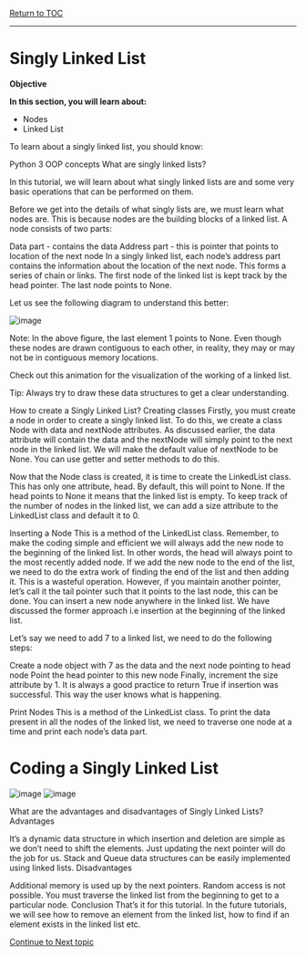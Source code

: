 <a href="https://github.com/CyberTrainingUSAF/06-Intro-to-Algorithms/blob/master/00-Table-of-Contents.md"> Return to TOC </a>

---
# Singly Linked List
**Objective**

**In this section, you will learn about:**
* Nodes
* Linked List

To learn about a singly linked list, you should know: 

Python 3
OOP concepts
What are singly linked lists?

In this tutorial, we will learn about what singly linked lists are and some very basic operations that can be performed on them.

Before we get into the details of what singly lists are, we must learn what nodes are. This is because nodes are the building blocks of a linked list. A node consists of two parts:

Data part - contains the data
Address part - this is pointer that points to location of the next node
In a singly linked list, each node’s address part contains the information about the location of the next node. This forms a series of chain or links. The first node of the linked list is kept track by the head pointer. The last node points to None.

Let us see the following diagram to understand this better:

![image](https://user-images.githubusercontent.com/19671036/60899510-3605f200-a230-11e9-9e68-aec6e6cff252.png)

Note: In the above figure, the last element 1 points to None. Even though these nodes are drawn contiguous to each other, in reality, they may or may not be in contiguous memory locations.

Check out this animation for the visualization of the working of a linked list.

Tip: Always try to draw these data structures to get a clear understanding.

How to create a Singly Linked List?
Creating classes
Firstly, you must create a node in order to create a singly linked list. To do this, we create a class Node with data and nextNode attributes. As discussed earlier, the data attribute will contain the data and the nextNode will simply point to the next node in the linked list. We will make the default value of nextNode to be None. You can use getter and setter methods to do this.

Now that the Node class is created, it is time to create the LinkedList class. This has only one attribute, head. By default, this will point to None. If the head points to None it means that the linked list is empty. To keep track of the number of nodes in the linked list, we can add a size attribute to the LinkedList class and default it to 0.

Inserting a Node
This is a method of the LinkedList class. Remember, to make the coding simple and efficient we will always add the new node to the beginning of the linked list. In other words, the head will always point to the most recently added node. If we add the new node to the end of the list, we need to do the extra work of finding the end of the list and then adding it. This is a wasteful operation. However, if you maintain another pointer, let’s call it the tail pointer such that it points to the last node, this can be done. You can insert a new node anywhere in the linked list. We have discussed the former approach i.e insertion at the beginning of the linked list.

Let’s say we need to add 7 to a linked list, we need to do the following steps:

Create a node object with 7 as the data and the next node pointing to head node
Point the head pointer to this new node
Finally, increment the size attribute by 1. It is always a good practice to return True if insertion was successful. This way the user knows what is happening.

Print Nodes
This is a method of the LinkedList class. To print the data present in all the nodes of the linked list, we need to traverse one node at a time and print each node’s data part.

# Coding a Singly Linked List
![image](https://user-images.githubusercontent.com/19671036/60899637-68175400-a230-11e9-90ba-2c47735892d7.png)
![image](https://user-images.githubusercontent.com/19671036/60899703-83825f00-a230-11e9-9a70-d23911da1699.png)

What are the advantages and disadvantages of Singly Linked Lists?
Advantages

It’s a dynamic data structure in which insertion and deletion are simple as we don’t need to shift the elements. Just updating the next pointer will do the job for us.
Stack and Queue data structures can be easily implemented using linked lists.
Disadvantages

Additional memory is used up by the next pointers.
Random access is not possible. You must traverse the linked list from the beginning to get to a particular node.
Conclusion
That’s it for this tutorial. In the future tutorials, we will see how to remove an element from the linked list, how to find if an element exists in the linked list etc.

<a href="https://github.com/Bpmhome/06-Intro-to-Algorithms/blob/master/10_Doubly_Linked_List.md"> Continue to Next topic </a>
